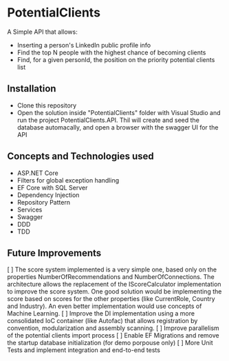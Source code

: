 # PotentialClients

A Simple API that allows:

- Inserting a person's LinkedIn public profile info
- Find the top N people with the highest chance of becoming clients
- Find, for a given personId, the position on the priority potential clients
list

## Installation

- Clone this repository
- Open the solution inside "PotentialClients" folder with Visual Studio and run the project PotentialClients.API. Thil will create and seed the database automacally, and open a browser with the swagger UI for the API

## Concepts and Technologies used

- ASP.NET Core
- Filters for global exception handling
- EF Core with SQL Server
- Dependency Injection
- Repository Pattern
- Services
- Swagger
- DDD
- TDD

## Future Improvements

[ ] The score system implemented is a very simple one, based only on the properties NumberOfRecommendations and NumberOfConnections. The architecture allows the replacement of the IScoreCalculator implementation to improve the score system. One good solution would be implementing the score based on scores for the other properties (like CurrentRole, Country and Industry). An even better implementation would use concepts of Machine Learning.
[ ] Improve the DI implementation using a more consolidated IoC container (like Autofac) that allows registration by convention, modularization and assembly scanning.
[ ] Improve parallelism of the potential clients import process
[ ] Enable EF Migrations and remove the startup database initialization (for demo porpouse only)
[ ] More Unit Tests and implement integration and end-to-end tests
